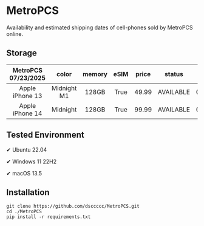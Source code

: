 # MetroPCS
Availability and estimated shipping dates of cell-phones sold by MetroPCS online.
## Storage
|MetroPCS 07/23/2025|color|memory|eSIM|price|status|shipping from|shipping to|
|:--:|:--:|:--:|:--:|:--:|:--:|:--:|:--:|
|Apple iPhone 13|Midnight M1|128GB|True|49.99|AVAILABLE|07/23/2025|07/28/2025|
|Apple iPhone 14|Midnight|128GB|True|99.99|AVAILABLE|07/23/2025|07/28/2025|

## Tested Environment
✔ Ubuntu 22.04

✔ Windows 11 22H2

✔ macOS 13.5
## Installation
```
git clone https://github.com/dsccccc/MetroPCS.git
cd ./MetroPCS
pip install -r requirements.txt
```
